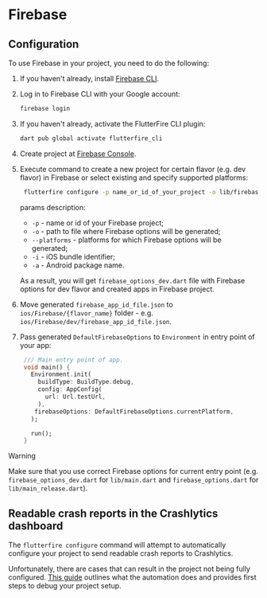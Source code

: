 # Firebase

## Configuration

To use Firebase in your project, you need to do the following:

1. If you haven't already, install [Firebase CLI](https://firebase.google.com/docs/cli).
2. Log in to Firebase CLI with your Google account:
   ```sh
   firebase login
   ```
3. If you haven't already, activate the FlutterFire CLI plugin:
   ```sh
   dart pub global activate flutterfire_cli
   ```
4. Create project at [Firebase Console](https://console.firebase.google.com/).
5. Execute command to create a new project for certain flavor (e.g. dev flavor) in Firebase or select existing and specify supported platforms:
   ```sh
    flutterfire configure -p name_or_id_of_your_project -o lib/firebase_options_dev.dart --platforms android,ios -i your.ios.bundleId.dev -a your.android.package.name.dev
    ```

   params description:
    - `-p` - name or id of your Firebase project;
    - `-o` - path to file where Firebase options will be generated;
    - `--platforms` - platforms for which Firebase options will be generated;
    - `-i` - iOS bundle identifier;
    - `-a` - Android package name.

    As a result, you will get `firebase_options_dev.dart` file with Firebase options for dev flavor and created apps in Firebase project.

6. Move generated `firebase_app_id_file.json` to `ios/Firebase/{flavor_name}` folder - e.g. `ios/Firebase/dev/firebase_app_id_file.json`.
7. Pass generated `DefaultFirebaseOptions` to `Environment` in entry point of your app:
   ```dart
    /// Main entry point of app.
    void main() {
      Environment.init(
        buildType: BuildType.debug,
        config: AppConfig(
          url: Url.testUrl,
        ),
       firebaseOptions: DefaultFirebaseOptions.currentPlatform,
      );

      run();
    }
   ```

> [!WARNING]
> Make sure that you use correct Firebase options for current entry point (e.g. `firebase_options_dev.dart` for `lib/main.dart` and `firebase_options.dart` for `lib/main_release.dart`).

## Readable crash reports in the Crashlytics dashboard

The `flutterfire configure` command will attempt to automatically configure your project to send readable crash reports to Crashlytics.

Unfortunately, there are cases that can result in the project not being fully configured.
[This guide](https://firebase.google.com/docs/crashlytics/get-deobfuscated-reports?platform=flutter) outlines what the automation does and provides first steps to debug your project setup.



